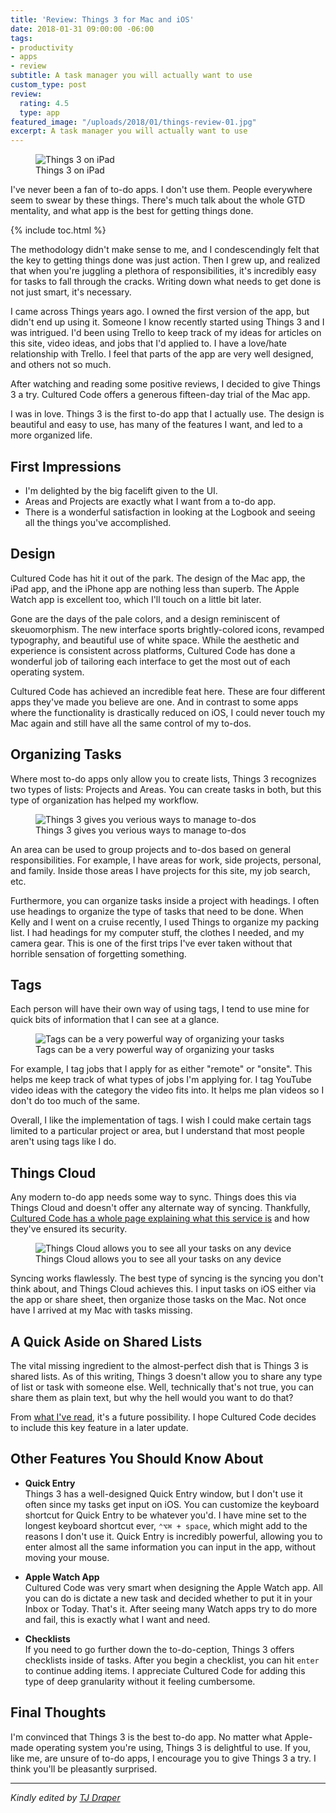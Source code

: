 ```yaml
---
title: 'Review: Things 3 for Mac and iOS'
date: 2018-01-31 09:00:00 -06:00
tags:
- productivity
- apps
- review
subtitle: A task manager you will actually want to use
custom_type: post
review:
  rating: 4.5
  type: app
featured_image: "/uploads/2018/01/things-review-01.jpg"
excerpt: A task manager you will actually want to use
---
```


<figure class="extendout">
  <img src="{{ site.url }}/uploads/2018/01/things-review-01.jpg" alt="Things 3 on iPad">
  <figcaption>Things 3 on iPad</figcaption>
</figure>

I've never been a fan of to-do apps. I don't use them. People everywhere seem to swear by these things. There's much talk about the whole GTD mentality, and what app is the best for getting things done.

{% include toc.html %}

The methodology didn't make sense to me, and I condescendingly felt that the key to getting things done was just action. Then I grew up, and realized that when you're juggling a plethora of responsibilities, it's incredibly easy for tasks to fall through the cracks. Writing down what needs to get done is not just smart, it's necessary.

I came across Things years ago. I owned the first version of the app, but didn't end up using it. Someone I know recently started using Things 3 and I was intrigued. I'd been using Trello to keep track of my ideas for articles on this site, video ideas, and jobs that I'd applied to. I have a love/hate relationship with Trello. I feel that parts of the app are very well designed, and others not so much.

After watching and reading some positive reviews, I decided to give Things 3 a try. Cultured Code offers a generous fifteen-day trial of the Mac app.

I was in love. Things 3 is the first to-do app that I actually use. The design is beautiful and easy to use, has many of the features I want, and led to a more organized life.

## First Impressions

- I'm delighted by the big facelift given to the UI.
- Areas and Projects are exactly what I want from a to-do app.
- There is a wonderful satisfaction in looking at the Logbook and seeing all the things you've accomplished.

## Design

Cultured Code has hit it out of the park. The design of the Mac app, the iPad app, and the iPhone app are nothing less than superb. The Apple Watch app is excellent too, which I'll touch on a little bit later.

Gone are the days of the pale colors, and a design reminiscent of skeuomorphism. The new interface sports brightly-colored icons, revamped typography, and beautiful use of white space. While the aesthetic and experience is consistent across platforms, Cultured Code has done a wonderful job of tailoring each interface to get the most out of each operating system.

Cultured Code has achieved an incredible feat here. These are four different apps they've made you believe are one. And in contrast to some apps where the functionality is drastically reduced on iOS, I could never touch my Mac again and still have all the same control of my to-dos.

## Organizing Tasks

Where most to-do apps only allow you to create lists, Things 3 recognizes two types of lists: Projects and Areas. You can create tasks in both, but this type of organization has helped my workflow.

<figure class="extendout">
  <img src="{{ site.url }}/uploads/2018/01/things-review-04.jpg" alt="Things 3 gives you verious ways to manage to-dos">
  <figcaption>Things 3 gives you verious ways to manage to-dos</figcaption>
</figure>

An area can be used to group projects and to-dos based on general responsibilities. For example, I have areas for work, side projects, personal, and family. Inside those areas I have projects for this site, my job search, etc.

Furthermore, you can organize tasks inside a project with headings. I often use headings to organize the type of tasks that need to be done. When Kelly and I went on a cruise recently, I used Things to organize my packing list. I had headings for my computer stuff, the clothes I needed, and my camera gear. This is one of the first trips I've ever taken without that horrible sensation of forgetting something.

## Tags

Each person will have their own way of using tags, I tend to use mine for quick bits of information that I can see at a glance.

<figure class="alignleft">
  <img src="{{ site.url }}/uploads/2018/01/things-review-05.jpg" alt="Tags can be a very powerful way of organizing your tasks">
  <figcaption>Tags can be a very powerful way of organizing your tasks</figcaption>
</figure>

For example, I tag jobs that I apply for as either "remote" or "onsite". This helps me keep track of what types of jobs I'm applying for. I tag YouTube video ideas with the category the video fits into. It helps me plan videos so I don't do too much of the same.

Overall, I like the implementation of tags. I wish I could make certain tags limited to a particular project or area, but I understand that most people aren't using tags like I do.

## Things Cloud

Any modern to-do app needs some way to sync. Things does this via Things Cloud and doesn't offer any alternate way of syncing. Thankfully, [Cultured Code has a whole page explaining what this service is](https://culturedcode.com/things/cloud/) and how they've ensured its security.

<figure class="alignright">
  <img src="{{ site.url }}/uploads/2018/01/things-review-03.jpg" alt="Things Cloud allows you to see all your tasks on any device">
  <figcaption>Things Cloud allows you to see all your tasks on any device</figcaption>
</figure>

Syncing works flawlessly. The best type of syncing is the syncing you don't think about, and Things Cloud achieves this. I input tasks on iOS either via the app or share sheet, then organize those tasks on the Mac. Not once have I arrived at my Mac with tasks missing.

## A Quick Aside on Shared Lists

The vital missing ingredient to the almost-perfect dish that is Things 3 is shared lists. As of this writing, Things 3 doesn't allow you to share any type of list or task with someone else. Well, technically that's not true, you can share them as plain text, but why the hell would you want to do that?

From [what I've read](https://twitter.com/culturedcode/status/958393691487571968), it's a future possibility. I hope Cultured Code decides to include this key feature in a later update.

## Other Features You Should Know About

- **Quick Entry**  
  Things 3 has a well-designed Quick Entry window, but I don't use it often since my tasks get input on iOS. You can customize the keyboard shortcut for Quick Entry to be whatever you'd. I have mine set to the longest keyboard shortcut ever, `⌃⌥⌘ + space`, which might add to the reasons I don't use it. Quick Entry is incredibly powerful, allowing you to enter almost all the same information you can input in the app, without moving your mouse.

- **Apple Watch App**  
  Cultured Code was very smart when designing the Apple Watch app. All you can do is dictate a new task and decided whether to put it in your Inbox or Today. That's it. After seeing many Watch apps try to do more and fail, this is exactly what I want and need.

- **Checklists**  
  If you need to go further down the to-do-ception, Things 3 offers checklists inside of tasks. After you begin a checklist, you can hit `enter` to continue adding items. I appreciate Cultured Code for adding this type of deep granularity without it feeling cumbersome.

## Final Thoughts

I'm convinced that Things 3 is the best to-do app. No matter what Apple-made operating system you're using, Things 3 is delightful to use. If you, like me, are unsure of to-do apps, I encourage you to give Things 3 a try. I think you'll be pleasantly surprised.

---

_Kindly edited by [TJ Draper](/authors/tjdraper)_

